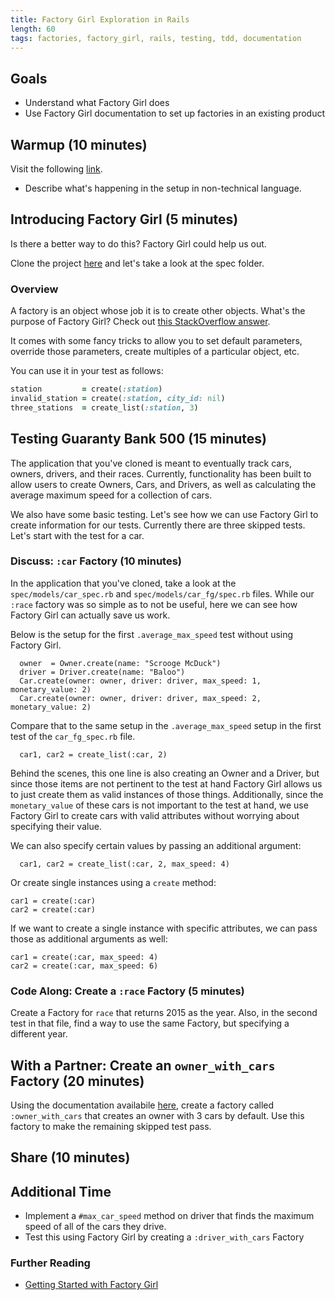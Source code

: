 ```yaml
---
title: Factory Girl Exploration in Rails
length: 60
tags: factories, factory_girl, rails, testing, tdd, documentation
---
```


## Goals

* Understand what Factory Girl does
* Use Factory Girl documentation to set up factories in an existing product

## Warmup (10 minutes)

Visit the following [link](https://github.com/s-espinosa/bike-share/blob/testing_sample/spec/models/example_spec.rb).

* Describe what's happening in the setup in non-technical language.

## Introducing Factory Girl (5 minutes)

Is there a better way to do this? Factory Girl could help us out.

Clone the project [here](https://github.com/s-espinosa/guaranty_bank_500) and let's take a look at the spec folder.

### Overview

A factory is an object whose job it is to create other objects. What's the purpose of Factory Girl? Check out [this StackOverflow answer](http://stackoverflow.com/questions/5183975/factory-girl-whats-the-purpose).

It comes with some fancy tricks to allow you to set default parameters, override those parameters, create multiples of a particular object, etc.

You can use it in your test as follows:

```ruby
station         = create(:station)
invalid_station = create(:station, city_id: nil)
three_stations  = create_list(:station, 3)
```

## Testing Guaranty Bank 500 (15 minutes)

The application that you've cloned is meant to eventually track cars, owners, drivers, and their races. Currently, functionality has been built to allow users to create Owners, Cars, and Drivers, as well as calculating the average maximum speed for a collection of cars.

We also have some basic testing. Let's see how we can use Factory Girl to create information for our tests. Currently there are three skipped tests. Let's start with the test for a car.

### Discuss: `:car` Factory (10 minutes)

In the application that you've cloned, take a look at the `spec/models/car_spec.rb` and `spec/models/car_fg/spec.rb` files. While our `:race` factory was so simple as to not be useful, here we can see how Factory Girl can actually save us work.

Below is the setup for the first `.average_max_speed` test without using Factory Girl.

```
  owner  = Owner.create(name: "Scrooge McDuck")
  driver = Driver.create(name: "Baloo")
  Car.create(owner: owner, driver: driver, max_speed: 1, monetary_value: 2)
  Car.create(owner: owner, driver: driver, max_speed: 2, monetary_value: 2)
```

Compare that to the same setup in the `.average_max_speed` setup in the first test of the `car_fg_spec.rb` file.

```
  car1, car2 = create_list(:car, 2)
```

Behind the scenes, this one line is also creating an Owner and a Driver, but since those items are not pertinent to the test at hand Factory Girl allows us to just create them as valid instances of those things. Additionally, since the `monetary_value` of these cars is not important to the test at hand, we use Factory Girl to create cars with valid attributes without worrying about specifying their value.

We can also specify certain values by passing an additional argument:

```
  car1, car2 = create_list(:car, 2, max_speed: 4)
```

Or create single instances using a `create` method:

```
car1 = create(:car)
car2 = create(:car)
```

If we want to create a single instance with specific attributes, we can pass those as additional arguments as well:

```
car1 = create(:car, max_speed: 4)
car2 = create(:car, max_speed: 6)
```

### Code Along: Create a `:race` Factory (5 minutes)

Create a Factory for `race` that returns 2015 as the year. Also, in the second test in that file, find a way to use the same Factory, but specifying a different year.

## With a Partner: Create an `owner_with_cars` Factory (20 minutes)

Using the documentation availabile [here](http://www.rubydoc.info/gems/factory_girl/file/GETTING_STARTED.md), create a factory called `:owner_with_cars` that creates an owner with 3 cars by default. Use this factory to make the remaining skipped test pass.

## Share (10 minutes)

## Additional Time

* Implement a `#max_car_speed` method on driver that finds the maximum speed of all of the cars they drive.
* Test this using Factory Girl by creating a `:driver_with_cars` Factory

### Further Reading

* [Getting Started with Factory Girl](http://www.rubydoc.info/gems/factory_girl/file/GETTING_STARTED.md)
